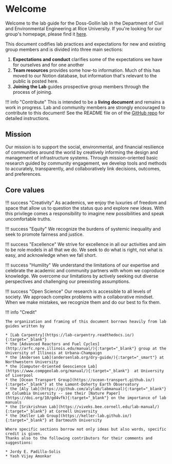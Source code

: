 # Welcome

Welcome to the lab guide for the Doss-Gollin lab in the Department of Civil and Environmental Engineering at Rice University.
If you're looking for our group's homepage, please find it [here](https://dossgollin-lab.github.io).

This document codifies lab practices and expectations for new and existing group members and is divided into three main sections:

1. **Expectations and conduct** clarifies some of the expectations we have for ourselves and for one another
1. **Team resources** provides some how-to information. Much of this has moved to our Notion database, but information that's relevant to the public is posted here.
1. **Joining the Lab** guides prospective group members through the process of joining.

!!! info "Contribute"
    This is intended to be a **living document** and remains a work in progress.
    Lab and community members are strongly encouraged to contribute to this document!
    See the README file on of the [GitHub repo](https://github.com/jdossgollin/lab-guide/) for detailed instructions.

## Mission

Our mission is to support the social, environmental, and financial resilience of communities around the world by creatively informing the design and management of infrastructure systems.
Through mission-oriented basic research guided by community engagement, we develop tools and methods to accurately, transparently, and collaboratively link decisions, outcomes, and preferences.

## Core values

!!! success "Creativity"
    As academics, we enjoy the luxuries of freedom and space that allow us to question the status quo and explore new ideas.
    With this privilege comes a responsibility to imagine new possibilities and speak uncomfortable truths.

!!! success "Equity"
    We recognize the burdens of systemic inequality and seek to promote fairness and justice.

!!! success "Excellence"
    We strive for excellence in all our activities and aim to be role models in all that we do.
    We seek to do what is right, not what is easy, and acknowledge when we fall short.

!!! success "Humility"
    We understand the limitations of our expertise and celebrate the academic and community partners with whom we coproduce knowledge.
    We overcome our limitations by actively seeking out diverse perspectives and challenging our preexisting assumptions.

!!! success "Open Science"
    Our research is accessible to all levels of society.
    We approach complex problems with a collaborative mindset.
    When we make mistakes, we recognize them and do our best to fix them.

!!! info "Credit"

    The organization and framing of this document borrows heavily from lab guides written by

    * [Lab Carpentry](https://lab-carpentry.readthedocs.io/){:target="_blank"}
    * the [Advanced Reactors and Fuel Cycles](http://arfc.npre.illinois.edu/manual/){:target="_blank"} group at the University of Illinois at Urbana-Champaign
    * the [Andersen Lab](andersenlab.org/dry-guide/){:target="_smart"} at Northwestern University
    * the [Computer-Oriented Geoscience Lab](https://www.compgeolab.org/manual/){:target="_blank"}  at University of Liverpool
    * the [Ocean Transport Group](https://ocean-transport.github.io/){:target="_blank"} at the Lamont-Doherty Earth Observatory
    * the [Aly lab](https://github.com/alylab/labmanual){:target="_blank"} at Columbia University -- see their [Nature Paper](https://doi.org/10/gd4vfk){:target="_blank"} on the importance of lab manuals
    * the [Srikrishnan Lab](https://viveks.bee.cornell.edu/lab-manual/){:target="_blank"} at Cornell University
    * the [Keller Lab Group](https://keller-lab.github.io/){:target="_blank"} at Dartmouth University

    Where specific sections borrow not only ideas but also words, specific credit is given.
    Thanks also to the following contributors for their comments and suggestions:
    
    * Jordy E. Padilla-Solis
    * Yash Vijay Amonkar
